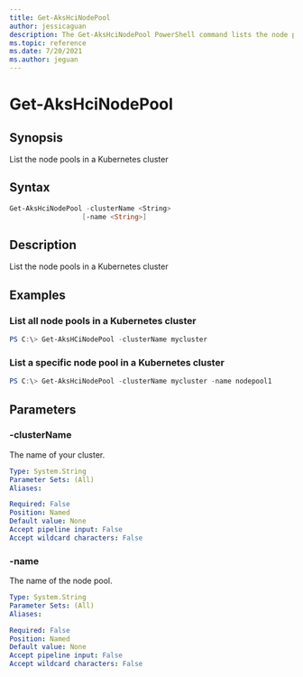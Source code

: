 ```yaml
---
title: Get-AksHciNodePool
author: jessicaguan
description: The Get-AksHciNodePool PowerShell command lists the node pools in a Kubernetes cluster
ms.topic: reference
ms.date: 7/20/2021
ms.author: jeguan
---
```


# Get-AksHciNodePool

## Synopsis
List the node pools in a Kubernetes cluster

## Syntax

```powershell
Get-AksHciNodePool -clusterName <String>
                  [-name <String>]
```

## Description
List the node pools in a Kubernetes cluster

## Examples

### List all node pools in a Kubernetes cluster
```powershell
PS C:\> Get-AksHCiNodePool -clusterName mycluster
```

### List a specific node pool in a Kubernetes cluster
```powershell
PS C:\> Get-AksHciNodePool -clusterName mycluster -name nodepool1
```

## Parameters

### -clusterName
The name of your cluster.

```yaml
Type: System.String
Parameter Sets: (All)
Aliases:

Required: False
Position: Named
Default value: None
Accept pipeline input: False
Accept wildcard characters: False
```

### -name
The name of the node pool.

```yaml
Type: System.String
Parameter Sets: (All)
Aliases:

Required: False
Position: Named
Default value: None
Accept pipeline input: False
Accept wildcard characters: False
```
